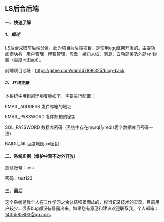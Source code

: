 ## LS后台后端

#### 一、快速了解

##### 1、概述

LS后台采取前后端分离，此为项目为后端项目，是使用egg框架开发的。主要功能模块有：用户管理、博客管理、网盘、接口文档、消息、自动部署及外部api封装（百度地图api）。

前端项目地址：https://gitee.com/sqm147896325/blog-back

##### 2、环境变量

本系统中用到的环境变量如下，需要进行配置：

EMAIL_ADDRESS		发件邮箱的地址

EMAIL_PASSWORD	    发件邮箱的密钥

SQL_PASSWORD		数据库密码（系统中存在mysql与redis两个数据库且密码一致）

BAIDU_AK			百度地图api密钥

#### 二、系统实例（维护中暂不对外开放）

[LS后台]: http://api.sunqm.com/page/back

测试账号：test

密码：test123

#### 三、最后

这个系统是我个人在工作学习之余总结积累而成的，权当记录技术的实现，目前用户较少，很多bug都没有暴露出来。如果您有意见和建议欢迎联系我，个人邮箱：1435585893@qq.com。

